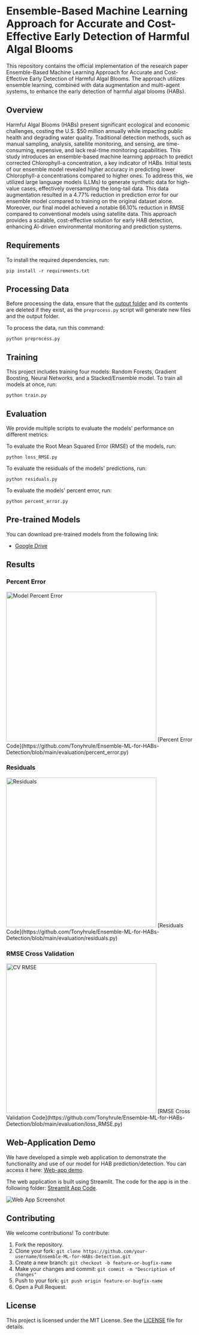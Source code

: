 # Ensemble-Based Machine Learning Approach for Accurate and Cost-Effective Early Detection of Harmful Algal Blooms

This repository contains the official implementation of the research paper Ensemble-Based Machine Learning Approach for Accurate and Cost-Effective Early Detection of Harmful Algal Blooms. The approach utilizes ensemble learning, combined with data augmentation and multi-agent systems, to enhance the early detection of harmful algal blooms (HABs).

## Overview


Harmful Algal Blooms (HABs) present significant ecological and economic challenges, costing the U.S. $50 million annually while impacting public health and degrading water quality. Traditional detection methods, such as manual sampling, analysis, satellite monitoring, and sensing, are time-consuming, expensive, and lack real-time monitoring capabilities. This study introduces an ensemble-based machine learning approach to predict corrected Chlorophyll-a concentration, a key indicator of HABs. Initial tests of our ensemble model revealed higher accuracy in predicting lower Chlorophyll-a concentrations compared to higher ones. To address this, we utilized large language models (LLMs) to generate synthetic data for high-value cases, effectively oversampling the long-tail data. This data augmentation resulted in a 4.77% reduction in prediction error for our ensemble model compared to training on the original dataset alone. Moreover, our final model achieved a notable 66.10% reduction in RMSE compared to conventional models using satellite data. This approach provides a scalable, cost-effective solution for early HAB detection, enhancing AI-driven environmental monitoring and prediction systems.

## Requirements

To install the required dependencies, run:

```setup
pip install -r requirements.txt
```

## Processing Data

Before processing the data, ensure that the [output folder](https://github.com/Tonyhrule/Ensemble-ML-for-HABs-Detection/tree/main/output) and its contents are deleted if they exist, as the `preprocess.py` script will generate new files and the output folder.

To process the data, run this command:

```process
python preprocess.py
```

## Training

This project includes training four models: Random Forests, Gradient Boosting, Neural Networks, and a Stacked/Ensemble model. To train all models at once, run:

```train
python train.py
```

## Evaluation

We provide multiple scripts to evaluate the models' performance on different metrics:

To evaluate the Root Mean Squared Error (RMSE) of the models, run:

```eval
python loss_RMSE.py
```

To evaluate the residuals of the models' predictions, run:

```eval
python residuals.py
```

To evaluate the models' percent error, run:

```eval
python percent_error.py
```

## Pre-trained Models

You can download pre-trained models from the following link:

- [Google Drive](https://drive.google.com/drive/folders/1Adxt7VVraiiV6TuSErsl2ydmaW2flUJU?usp=sharing)

## Results

### Percent Error

<img src="https://github.com/Tonyhrule/Ensemble-ML-for-HABs-Detection/blob/main/figures/Model_Percent_Error.png" alt="Model Percent Error" width="400">  
[Percent Error Code](https://github.com/Tonyhrule/Ensemble-ML-for-HABs-Detection/blob/main/evaluation/percent_error.py)

### Residuals

<img src="https://github.com/Tonyhrule/Ensemble-ML-for-HABs-Detection/blob/main/figures/Residuals.png" alt="Residuals" width="400">  
[Residuals Code](https://github.com/Tonyhrule/Ensemble-ML-for-HABs-Detection/blob/main/evaluation/residuals.py)

### RMSE Cross Validation

<img src="https://github.com/Tonyhrule/Ensemble-ML-for-HABs-Detection/blob/main/figures/CV_RMSE.png" alt="CV RMSE" width="400">  
[RMSE Cross Validation Code](https://github.com/Tonyhrule/Ensemble-ML-for-HABs-Detection/blob/main/evaluation/loss_RMSE.py)

## Web-Application Demo

We have developed a simple web application to demonstrate the functionality and use of our model for HAB prediction/detection. You can access it here: [Web-app demo](https://predicthabs.streamlit.app/).

The web application is built using Streamlit. The code for the app is in the following folder: [Streamlit App Code](https://github.com/Tonyhrule/Ensemble-ML-for-HABs-Detection/blob/main/streamlit_app.py).

![Web App Screenshot](https://github.com/Tonyhrule/Ensemble-ML-for-HABs-Detection/blob/main/figures/Demo_App.png)

## Contributing

We welcome contributions! To contribute:

1. Fork the repository.
2. Clone your fork: `git clone https://github.com/your-username/Ensemble-ML-for-HABs-Detection.git`
3. Create a new branch: `git checkout -b feature-or-bugfix-name`
4. Make your changes and commit: `git commit -m "Description of changes"`
5. Push to your fork: `git push origin feature-or-bugfix-name`
6. Open a Pull Request.

## License

This project is licensed under the MIT License. See the [LICENSE](https://github.com/Tonyhrule/Ensemble-ML-for-HABs-Detection/blob/main/LICENSE) file for details.
